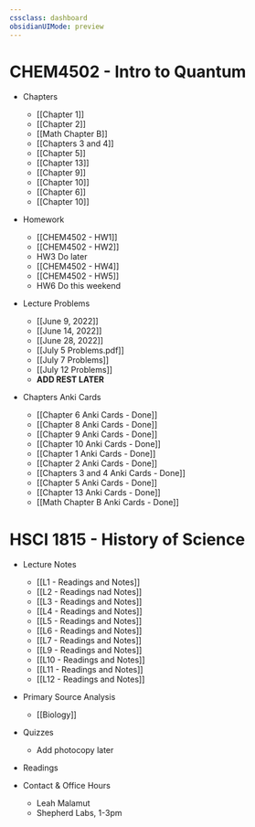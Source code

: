 ```yaml
---
cssclass: dashboard
obsidianUIMode: preview
---
```


# CHEM4502 - Intro to Quantum

- Chapters
	- [[Chapter 1]]
	- [[Chapter 2]]
	- [[Math Chapter B]]
	- [[Chapters 3 and 4]]
	- [[Chapter 5]]
	- [[Chapter 13]]
	- [[Chapter 9]]
	- [[Chapter 10]]
	- [[Chapter 6]]
	- [[Chapter 10]]

- Homework
	- [[CHEM4502 - HW1]]
	- [[CHEM4502 - HW2]]
	- HW3 Do later
	- [[CHEM4502 - HW4]]
	- [[CHEM4502 - HW5]]
	- HW6 Do this weekend

- Lecture Problems
	- [[June 9, 2022]]
	- [[June 14, 2022]]
	- [[June 28, 2022]]
	- [[July 5 Problems.pdf]]
	- [[July 7 Problems]]
	- [[July 12 Problems]]
	- **ADD REST LATER**
- Chapters Anki Cards
	- [[Chapter 6 Anki Cards - Done]]
	- [[Chapter 8 Anki Cards - Done]]
	- [[Chapter 9 Anki Cards - Done]]
	- [[Chapter 10 Anki Cards - Done]]
	- [[Chapter 1 Anki Cards - Done]]
	- [[Chapter 2 Anki Cards - Done]]
	- [[Chapters 3 and 4 Anki Cards - Done]]
	- [[Chapter 5 Anki Cards - Done]]
	- [[Chapter 13 Anki Cards - Done]]
	- [[Math Chapter B Anki Cards - Done]]

# HSCI 1815 - History of Science


- Lecture Notes
	- [[L1 - Readings and Notes]]
	- [[L2 - Readings nad Notes]]
	- [[L3 - Readings and Notes]]
	- [[L4 - Readings and Notes]]
	- [[L5 - Readings and Notes]]
	- [[L6 - Readings and Notes]]
	- [[L7 - Readings and Notes]]
	- [[L9 - Readings and Notes]]
	- [[L10 - Readings and Notes]]
	- [[L11 - Readings and Notes]]
	- [[L12 - Readings and Notes]]


- Primary Source Analysis
	- [[Biology]]
- Quizzes
	- Add photocopy later
- Readings
- Contact & Office Hours
	- Leah Malamut
	- Shepherd Labs, 1-3pm


